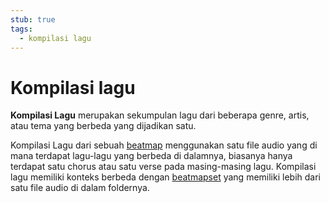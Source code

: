 ```yaml
---
stub: true
tags:
  - kompilasi lagu
---
```


# Kompilasi lagu

**Kompilasi Lagu** merupakan sekumpulan lagu dari beberapa genre, artis, atau tema yang berbeda yang dijadikan satu.

Kompilasi Lagu dari sebuah [beatmap](/wiki/Beatmap) menggunakan satu file audio yang di mana terdapat lagu-lagu yang berbeda di dalamnya, biasanya hanya terdapat satu chorus atau satu verse pada masing-masing lagu. Kompilasi lagu memiliki konteks berbeda dengan [beatmapset](/wiki/Beatmap/Beatmapsets) yang memiliki lebih dari satu file audio di dalam foldernya.

